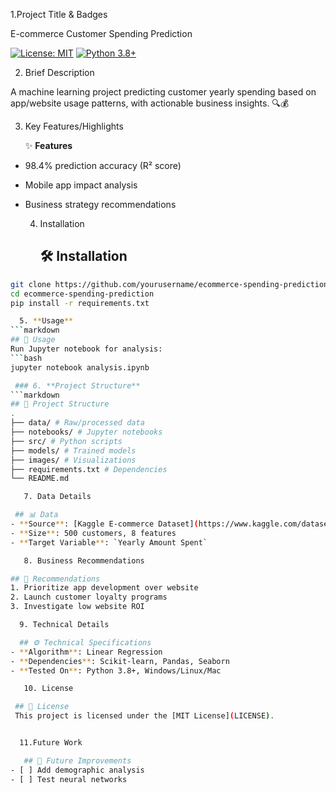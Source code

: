 1.Project Title & Badges

 E-commerce Customer Spending Prediction

[![License: MIT](https://img.shields.io/badge/License-MIT-yellow.svg)](https://opensource.org/licenses/MIT)
[![Python 3.8+](https://img.shields.io/badge/Python-3.8%2B-blue)](https://www.python.org/)



2. Brief Description

A machine learning project predicting customer yearly spending based on app/website usage patterns, with actionable business insights. 🔍💰

3. Key Features/Highlights

   ✨ **Features**  
- 98.4% prediction accuracy (R² score)  
- Mobile app impact analysis  
- Business strategy recommendations


  4. Installation

     ## 🛠 Installation  
```bash
git clone https://github.com/yourusername/ecommerce-spending-prediction.git
cd ecommerce-spending-prediction
pip install -r requirements.txt

  5. **Usage**  
```markdown
## 🚀 Usage  
Run Jupyter notebook for analysis:
```bash
jupyter notebook analysis.ipynb

 ### 6. **Project Structure**  
```markdown
## 📂 Project Structure  
.
├── data/ # Raw/processed data
├── notebooks/ # Jupyter notebooks
├── src/ # Python scripts
├── models/ # Trained models
├── images/ # Visualizations
├── requirements.txt # Dependencies
└── README.md

   7. Data Details

 ## 📊 Data  
- **Source**: [Kaggle E-commerce Dataset](https://www.kaggle.com/datasets/...)  
- **Size**: 500 customers, 8 features  
- **Target Variable**: `Yearly Amount Spent`

   8. Business Recommendations

## 🎯 Recommendations  
1. Prioritize app development over website  
2. Launch customer loyalty programs  
3. Investigate low website ROI

  9. Technical Details

  ## ⚙️ Technical Specifications  
- **Algorithm**: Linear Regression  
- **Dependencies**: Scikit-learn, Pandas, Seaborn  
- **Tested On**: Python 3.8+, Windows/Linux/Mac

   10. License

 ## 📜 License  
 This project is licensed under the [MIT License](LICENSE).


  11.Future Work

   ## 🚧 Future Improvements  
- [ ] Add demographic analysis  
- [ ] Test neural networks  





